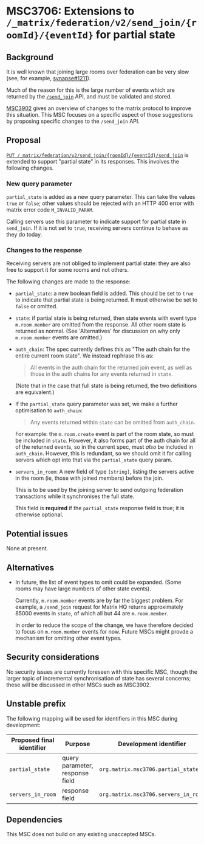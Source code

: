 # MSC3706: Extensions to `/_matrix/federation/v2/send_join/{roomId}/{eventId}` for partial state

## Background

It is well known that joining large rooms over federation can be very slow (see,
for example, [synapse#1211](https://github.com/matrix-org/synapse/issues/1211)).

Much of the reason for this is the large number of events which are returned by
the [`/send_join`](https://spec.matrix.org/v1.2/server-server-api/#put_matrixfederationv2send_joinroomideventid)
API, and must be validated and stored.

[MSC3902](https://github.com/matrix-org/matrix-doc/pull/3902) gives an overview
of changes to the matrix protocol to improve this situation. This MSC focuses
on a specific aspect of those suggestions by proposing specific changes to the
`/send_join` API.

## Proposal

[`PUT /_matrix/federation/v2/send_join/{roomId}/{eventId}/send_join`](https://spec.matrix.org/v1.2/server-server-api/#put_matrixfederationv2send_joinroomideventid)
is extended to support "partial state" in its responses. This involves the
following changes.

### New query parameter

`partial_state` is added as a new query parameter. This can take the values
`true` or `false`; other values should be rejected with an HTTP 400 error with
matrix error code `M_INVALID_PARAM`.

Calling servers use this parameter to indicate support for partial state in
`send_join`. If it is not set to `true`, receiving servers continue to behave
as they do today.

### Changes to the response

Receiving servers are not obliged to implement partial state: they are also
free to support it for some rooms and not others.

The following changes are made to the response:

 * `partial_state`: a new boolean field is added. This should be set to `true`
   to indicate that partial state is being returned. It must otherwise be set
   to `false` or omitted.

 * `state`: if partial state is being returned, then state events with event
   type `m.room.member` are omitted from the response. All other room state is
   returned as normal. (See 'Alternatives' for discussion on why only
   `m.room.member` events are omitted.)
 
 * `auth_chain`: The spec currently defines this as "The auth chain for the
   entire current room state". We instead rephrase this as:

   > All events in the auth chain for the returned join event, as well as
   > those in the auth chains for any events returned in `state`.

   (Note that in the case that full state is being returned, the two
   definitions are equivalent.)

 * If the `partial_state` query parameter was set, we make a further
   optimisation to `auth_chain`:

   > Any events returned within `state` can be omitted from `auth_chain`.

   For example: the `m.room.create` event is part of the room state, so
   must be included in `state`. However, it also forms part of the auth chain
   for all of the returned events, so in the current spec, must *also* be
   included in `auth_chain`. However, this is redundant, so we should omit it
   for calling servers which opt into that via the `partial_state` query param.

 * `servers_in_room`: A new field of type `[string]`, listing the servers
   active in the room (ie, those with joined members) before the join.

   This is to be used by the joining server to send outgoing federation
   transactions while it synchronises the full state.

   This field is **required** if the `partial_state` response field is true; it
   is otherwise optional.

## Potential issues

None at present.

## Alternatives

 * In future, the list of event types to omit could be expanded. (Some rooms
   may have large numbers of other state events).
   
   Currently, `m.room.member` events are by far the biggest problem. For
   example, a `/send_join` request for Matrix HQ returns approximately 85000
   events in `state`, of which all but 44 are `m.room.member`. 

   In order to reduce the scope of the change, we have therefore decided to
   focus on `m.room.member` events for now. Future MSCs might provde a
   mechanism for omitting other event types.
 
## Security considerations

No security issues are currently foreseen with this specific MSC, though the
larger topic of incremental synchronisation of state has several concerns;
these will be discussed in other MSCs such as MSC3902.

## Unstable prefix

The following mapping will be used for identifiers in this MSC during
development:

Proposed final identifier       | Purpose | Development identifier
------------------------------- | ------- | ----
`partial_state` | query parameter, response field | `org.matrix.msc3706.partial_state`
`servers_in_room` | response field | `org.matrix.msc3706.servers_in_room`


## Dependencies

This MSC does not build on any existing unaccepted MSCs.
